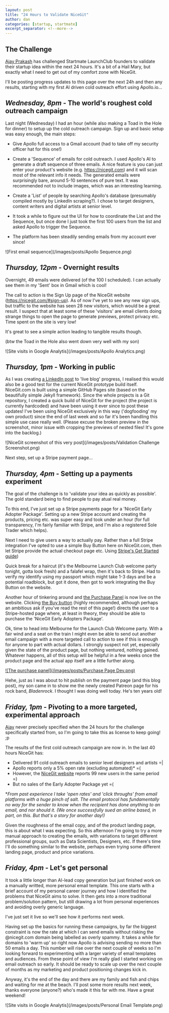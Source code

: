 ```yaml
---
layout: post
title: "24 Hours to Validate NiceGit"
author: dan
categories: [startup, startmate]
excerpt_separator: <!--more-->
---
```


## The Challenge

[Ajay Prakash](https://www.linkedin.com/in/ajayvprakash/) has challenged Startmate LaunchClub founders to validate their startup idea within the next 24 hours. It's a bit of a Hail Mary, but exactly what I need to get out of my comfort zone with NiceGit.

I'll be posting progress updates to this page over the next 24h and then any results, starting with my first AI driven cold outreach effort using Apollo.io...

<!--more-->

## _Wednesday, 8pm_ - The world's roughest cold outreach campaign

Last night (Wednesday) I had an hour (while also making a Toad in the Hole for dinner) to setup up the cold outreach campaign. Sign up and basic setup was easy enough, the main steps:

- Give Apollo full access to a Gmail account (had to take off my security officer hat for this one!)

- Create a 'Sequence' of emails for cold outreach. I used Apollo's AI to generate a draft sequence of three emails. A nice feature is you can just enter your product's website (e.g. <https://nicegit.com>) and it will scan most of the relevant info it needs. The generated emails were surprisingly bare, around 5-10 sentences of pure text. It was recommended not to include images, which was an interesting learning.

- Create a 'List' of people by searching Apollo's database (presumably compiled mostly by LinkedIn scraping?). I chose to target designers, content writers and digital artists at senior level.

- It took a while to figure out the UI for how to coordinate the List and the Sequence, but once done I just took the first 100 users from the list and asked Apollo to trigger the Sequence.

- The platform has been steadily sending emails from my account ever since!

![First email sequence](/images/posts/Apollo Sequence.png)

## _Thursday, 12pm_ - Overnight results

Overnight, 49 emails were delivered (of the 100 I scheduled). I can actually see them in my 'Sent' box in Gmail which is cool!

The call to action is the Sign Up page of the NiceGit website (<https://nicegit.com/#sign-up>). As of now I've yet to see any new sign ups, but traffic to the website has seen 28 new visitors, which would be a great result. I suspect that at least some of these 'visitors' are email clients doing strange things to open the page to generate previews, protect privacy etc. Time spent on the site is very low!

It's great to see a simple action leading to tangible results though.

(btw the Toad in the Hole also went down very well with my son)

![Site visits in Google Analytis](/images/posts/Apollo Analytics.png)

## _Thursday, 1pm_ - Working in public

As I was creating [a LinkedIn post](https://www.linkedin.com/posts/danborthwick_b2b-sales-platform-powered-by-ai-apollo-activity-7310844881562701824-eR9O?utm_source=share&utm_medium=member_desktop&rcm=ACoAAABfd1QBjjISAXzZeQ5sewbuGLcS8cXLYys) to 'live blog' progress, I realised this would also be a good test for the current NiceGit prototype build itself. NiceGit.com is built using a simple GitHub Pages site (based on the beautifully simple Jekyll framework). Since the whole projects is a Git repository, I created a quick build of NiceGit for the project (the project is currently hardcoded) and have been using it ever since to post these updates! I've been using NiceGit exclusively in this way ('dogfooding' my own product) since the end of last week and so far it's been handling this simple use case really well. (Please excuse the broken preview in the screenshot, minor issue with cropping the previews of nested files! It's gone into the backlog.)

![NiceGit screenshot of this very post](/images/posts/Validation Challenge Screenshot.png)

Next step, set up a Stripe payment page...

## _Thursday, 4pm_ - Setting up a payments experiment

The goal of the challenge is to 'validate your idea as quickly as possible'. The gold standard being to find people to pay atual real money.

To this end, I've just set up a Stripe payments page for a 'NiceGit Early Adopter Package'. Setting up a new Stripe account and creating the products, pricing etc. was super easy and took under an hour (for full transparency, I'm fairly familiar with Stripe, and I'm also a registered Sole Trader which helps).

Next I need to give users a way to actually pay. Rather than a full Stripe integration I've opted to use a simple Buy Button here on NiceGit.com, then let Stripe provide the actual checkout page etc. Using [Stripe's Get Started guide](https://docs.stripe.com/no-code/get-started))

Quick break for a haircut (it's the Melbourne Launch Club welcome party tonight, gotta look fresh) and a falafel wrap, then it's back to Stripe. Had to verify my identify using my passport which might take 1-3 days and be a potential roadblock, but got it done, then got to work integrating the Buy Button on the website.

Another hour of tinkering around and [the Purchase Panel](/#purchase) is now live on the website. Clicking [the Buy button](/#purchase) (highly recommended, although perhaps an ambitious ask if you've read the rest of this page!) directs the user to a Stripe-hosted page where, at least in theory, they should be able to purchase the 'NiceGit Early Adopters Package'.

Ok, time to head into Melbourne for the Launch Club Welcome party. With a fair wind and a seat on the train I might even be able to send out another email campaign with a more targeted call to action to see if this is enough for anyone to part with actual dollars. I strongly suspect not yet, especially given the state of the product page, but nothing ventured, nothing gained. Whatever happens, all of this setup will be helpful in a few weeks once the product page and the actual app itself are a little further along.

[![The purchase panel](/images/posts/Purchase Page Dev.png)](/#purchase)

Hehe, just as I was about to hit publish on the payment page (and this blog post), my son came in to show me the newly created Patreon page for his rock band, _Bladenrock_. I thought I was doing well today. He's ten years old!

## _Friday, 1pm_ - Pivoting to a more targeted, experimental approach

[Ajay](https://www.linkedin.com/in/ajayvprakash/) never precisely specified when the 24 hours for the challenge specifically started from, so I'm going to take this as license to keep going! ;p

The results of the first cold outreach campaign are now in. In the last 40 hours NiceGit has:

- Delivered 91 cold outreach emails to senior level designers and artists =|
- Apollo reports only a 5% open rate (excluding automated)* =(
- However, the [NiceGit website](/) reports 99 new users in the same period =)
- But no sales of the Early Adopter Package yet =(

*_From past experience I take 'open rates' and 'click throughs' from email platforms with a huge pinch of salt. The email protocol has fundamentally no way for the sender to know when the recipient has done anything to an email, and nor should it. (We once successfully sued an airline based, in part, on this. But that's a story for another day!)_

Given the roughness of the email copy, and of the product landing page, this is about what I was expecting. So this afternoon I'm going to try a more manual approach to creating the emails, with variations to target different professional groups, such as Data Scientists, Designers, etc. If there's time I'll do something similar to the website, perhaps even trying some different landing page, product and price variations.

## _Friday, 4pm_ - Let's get personal

It took a little longer than AI-lead copy generation but just finished work on a manually writted, more personal email template. This one starts with a brief account of my personal career journey and how I identified the problems that NiceGit aims to solve. It then gets into a more traditional problem/solution pattern, but still drawing a lot from personal experiences and avoiding overly generic language.

I've just set it live so we'll see how it performs next week.

Having set up the basics for running these campaigns, by far the biggest constraint is now the rate at which I can send emails without risking the @nicegit.com domain being labelled as overly spammy. It takes a while for domains to 'warm up' so right now Apollo is advising sending no more than 50 emails a day. This number will rise over the next couple of weeks so I'm looking forward to experimenting with a larger variety of email templates and audiences. From these point of view I'm really glad I started working on email outreach so early. It should be ready to scale up over the next couple of months as my marketing and product positioning changes kick in.

Anyway, it's the end of the day and there are my family and fish and chips and waiting for me at the beach. I'll post some more results next week, thanks everyone (anyone?) who's made it this far with me. Have a great weekend!

![Site visits in Google Analytis](/images/posts/Personal Email Template.png)
